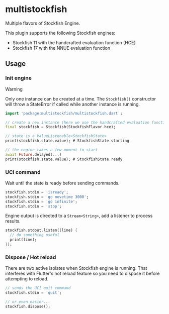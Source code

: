 # multistockfish

Multiple flavors of Stockfish Engine.

This plugin supports the following Stockfish engines:

* Stockfish 11 with the handcrafted evaluation function (HCE)
* Stockfish 17 with the NNUE evaluation function

## Usage

### Init engine

> [!WARNING]
> Only one instance can be created at a time. The `Stockfish()` constructor
> will throw a StateError if called while another instance is running.

```dart
import 'package:multistockfish/multistockfish.dart';

// create a new instance (here we use the handcrafted evaluation function)
final stockfish = Stockfish(StockfishFlavor.hce);

// state is a ValueListenable<StockfishState>
print(stockfish.state.value); # StockfishState.starting

// the engine takes a few moment to start
await Future.delayed(...)
print(stockfish.state.value); # StockfishState.ready
```

### UCI command

Wait until the state is ready before sending commands.

```dart
stockfish.stdin = 'isready';
stockfish.stdin = 'go movetime 3000';
stockfish.stdin = 'go infinite';
stockfish.stdin = 'stop';
```

Engine output is directed to a `Stream<String>`, add a listener to process results.

```dart
stockfish.stdout.listen((line) {
  // do something useful
  print(line);
});
```

### Dispose / Hot reload

There are two active isolates when Stockfish engine is running. That interferes with Flutter's hot reload feature so you need to dispose it before attempting to reload.

```dart
// sends the UCI quit command
stockfish.stdin = 'quit';

// or even easier...
stockfish.dispose();
```
